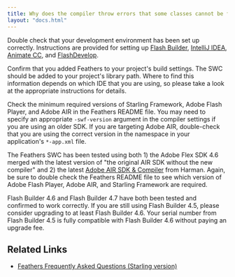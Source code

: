 ```yaml
---
title: Why does the compiler throw errors that some classes cannot be found when I use the Feathers SWC? (AS3/Starling version)
layout: "docs.html"
---
```


Double check that your development environment has been set up correctly. Instructions are provided for setting up [Flash Builder](../flash-builder.md), [IntelliJ IDEA](../intellij-idea.md), [Animate CC](../flash-pro.md), and [FlashDevelop](../flashdevelop.md).

Confirm that you added Feathers to your project's build settings. The SWC should be added to your project's library path. Where to find this information depends on which IDE that you are using, so please take a look at the appropriate instructions for details.

Check the minimum required versions of Starling Framework, Adobe Flash Player, and Adobe AIR in the Feathers README file. You may need to specify an appropriate `-swf-version` argument in the compiler settings if you are using an older SDK. If you are targeting Adobe AIR, double-check that you are using the correct version in the namespace in your application's `*-app.xml` file.

The Feathers SWC has been tested using both 1) the Adobe Flex SDK 4.6 merged with the latest version of "the original AIR SDK without the new compiler" and 2) the latest [Adobe AIR SDK & Compiler](https://airsdk.harman.com/download/) from Harman. Again, be sure to double check the Feathers README file to see which version of Adobe Flash Player, Adobe AIR, and Starling Framework are required.

Flash Builder 4.6 and Flash Builder 4.7 have both been tested and confirmed to work correctly. If you are still using Flash Builder 4.5, please consider upgrading to at least Flash Builder 4.6. Your serial number from Flash Builder 4.5 is fully compatible with Flash Builder 4.6 without paying an upgrade fee.

## Related Links

- [Feathers Frequently Asked Questions (Starling version)](./index.md)